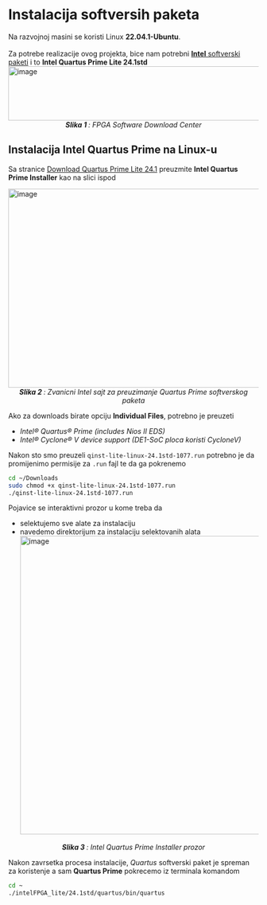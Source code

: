 # Instalacija softversih paketa

Na razvojnoj masini se koristi Linux **22.04.1-Ubuntu**. </br></br>
Za potrebe realizacije ovog projekta, bice nam potrebni [**Intel** softverski paketi](https://www.intel.com/content/www/us/en/collections/products/fpga/software/downloads.html?edition=standard&platform=linux&download_manager=direct) i to **Intel Quartus Prime Lite 24.1std**</br>
<img width="1321" height="109" alt="image" align="left" src="https://github.com/user-attachments/assets/d1a7b638-65c2-472e-89ce-37c3de4c67bc" /></br></br></br></br>
<p align="center"><i><b>Slika 1 </b>: FPGA Software Download Center</i></p>


## Instalacija Intel Quartus Prime na Linux-u

Sa stranice [Download Quartus Prime Lite 24.1](https://www.intel.com/content/www/us/en/software-kit/849769/intel-quartus-prime-lite-edition-design-software-version-24-1-for-linux.html) preuzmite 
**Intel Quartus Prime Installer** kao na slici ispod


<img width="1321" height="400" alt="image" align="left" src="https://github.com/user-attachments/assets/bda07bd0-e457-4201-aca2-a291f885927e" /></br></br></br></br>
<p align="center"><i><b>Slika 2 </b>: Zvanicni Intel sajt za preuzimanje Quartus Prime softverskog paketa</i></p>


Ako za downloads birate opciju **Individual Files**, potrebno je preuzeti
- *Intel® Quartus® Prime (includes Nios II EDS)*
- *Intel® Cyclone® V device support (DE1-SoC ploca koristi CycloneV)*</br>
   

Nakon sto smo preuzeli `qinst-lite-linux-24.1std-1077.run` potrebno je da promijenimo permisije za `.run` fajl te da ga pokrenemo 
```bash
cd ~/Downloads
sudo chmod +x qinst-lite-linux-24.1std-1077.run
./qinst-lite-linux-24.1std-1077.run
```
Pojavice se interaktivni prozor u kome treba da
- selektujemo sve alate za instalaciju
- navedemo direktorijum za instalaciju selektovanih alata
<img width="1321" height="600" alt="image" src="https://github.com/user-attachments/assets/8de7c022-bd21-4613-af8e-c2089cd7b22a" /></br>
<p align="center"><i><b>Slika 3 </b>: Intel Quartus Prime Installer prozor</i></p>

Nakon zavrsetka procesa instalacije, *Quartus* softverski paket je spreman za koristenje a sam **Quartus Prime** pokrecemo iz terminala komandom 
```bash
cd ~
./intelFPGA_lite/24.1std/quartus/bin/quartus
```
